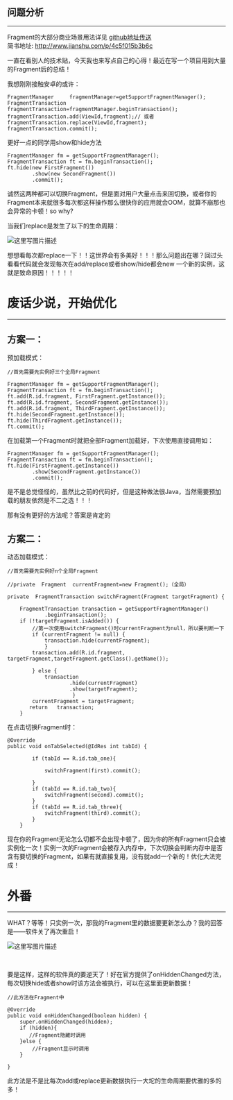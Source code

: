 ## 问题分析

----------
Fragment的大部分商业场景用法详见 [github地址传送](https://github.com/CharmingGeeker/SignAPP)   
简书地址: http://www.jianshu.com/p/4c5f015b3b6c

一直在看别人的技术贴，今天我也来写点自己的心得！最近在写一个项目用到大量的Fragment后的总结！

我想刚刚接触安卓的或许：

```
FragmentManager     fragmentManager=getSupportFragmentManager();
FragmentTransaction fragmentTransaction=fragmentManager.beginTransaction();
fragmentTransaction.add(ViewId,fragment);// 或者fragmentTransaction.replace(ViewId,fragment);
fragmentTransaction.commit();
```

更好一点的同学用show和hide方法


```
FragmentManager fm = getSupportFragmentManager();
FragmentTransaction ft = fm.beginTransaction();
ft.hide(new FirstFragment())
        .show(new SecondFragment())
        .commit();
```

  诚然这两种都可以切换Fragment，但是面对用户大量点击来回切换，或者你的Fragment本来就很多每次都这样操作那么很快你的应用就会OOM，就算不崩那也会异常的卡顿！so why?

   当我们replace是发生了以下的生命周期：



![这里写图片描述](http://img.blog.csdn.net/20170310001451433?watermark/2/text/aHR0cDovL2Jsb2cuY3Nkbi5uZXQvcXFfMzU5MTcxNjU=/font/5a6L5L2T/fontsize/400/fill/I0JBQkFCMA==/dissolve/70/gravity/SouthEast)



想想看每次都replace一下！！这世界会有多美好！！！那么问题出在哪？回过头看看代码就会发现每次在add/replace或者show/hide都会new 一个新的实例，这就是致命原因！！！！！

# 废话少说，开始优化

----------

## 方案一：

预加载模式：

```
//首先需要先实例好三个全局Fragment

FragmentManager fm = getSupportFragmentManager();
FragmentTransaction ft = fm.beginTransaction();
ft.add(R.id.fragment, FirstFragment.getInstance());
ft.add(R.id.fragment, SecondFragment.getInstance());
ft.add(R.id.fragment, ThirdFragment.getInstance());
ft.hide(SecondFragment.getInstance());
ft.hide(ThirdFragment.getInstance());
ft.commit();
```

在加载第一个Fragment时就把全部Fragment加载好，下次使用直接调用如：

```
FragmentManager fm = getSupportFragmentManager();
FragmentTransaction ft = fm.beginTransaction();
ft.hide(FirstFragment.getInstance())
        .show(SecondFragment.getInstance())
        .commit();
```

是不是总觉怪怪的，虽然比之前的代码好，但是这种做法很Java，当然需要预加载的朋友依然是不二之选！！！

那有没有更好的方法呢？答案是肯定的

## 方案二：

动态加载模式：



```
//首先需要先实例好n个全局Fragment

//private  Fragment  currentFragment=new Fragment();（全局）

private  FragmentTransaction switchFragment(Fragment targetFragment) {

    FragmentTransaction transaction = getSupportFragmentManager()
            .beginTransaction();
    if (!targetFragment.isAdded()) {
        //第一次使用switchFragment()时currentFragment为null，所以要判断一下
        if (currentFragment != null) {
            transaction.hide(currentFragment);
            }
        transaction.add(R.id.fragment, targetFragment,targetFragment.getClass().getName());

        } else {
            transaction
                    .hide(currentFragment)
                    .show(targetFragment);
                     }
        currentFragment = targetFragment;
       return   transaction;
    }
```


在点击切换Fragment时：

```
@Override
public void onTabSelected(@IdRes int tabId) {

        if (tabId == R.id.tab_one){

            switchFragment(first).commit();

        }
        if (tabId == R.id.tab_two){
            switchFragment(second).commit();
        }
        if (tabId == R.id.tab_three){
            switchFragment(third).commit();
        }
    }
```

现在你的Fragment无论怎么切都不会出现卡顿了，因为你的所有Fragment只会被实例化一次！实例一次的Fragment会被存入内存中，下次切换会判断内存中是否含有要切换的Fragment，如果有就直接复用，没有就add一个新的！优化大法完成！

# 外番
----------
WHAT？等等！只实例一次，那我的Fragment里的数据要更新怎么办？我的回答是——软件关了再次重启！


![这里写图片描述](http://img.blog.csdn.net/20170310001710566?watermark/2/text/aHR0cDovL2Jsb2cuY3Nkbi5uZXQvcXFfMzU5MTcxNjU=/font/5a6L5L2T/fontsize/400/fill/I0JBQkFCMA==/dissolve/70/gravity/SouthEast)

​    


 要是这样，这样的软件真的要逆天了！好在官方提供了onHiddenChanged方法，每次切换hide或者show时该方法会被执行，可以在这里面更新数据！

```
//此方法在Fragment中

@Override
public void onHiddenChanged(boolean hidden) {
    super.onHiddenChanged(hidden);
    if (hidden){
       //Fragment隐藏时调用
    }else {
        //Fragment显示时调用
    }

}
```


此方法是不是比每次add或replace更新数据执行一大坨的生命周期要优雅的多的多！
